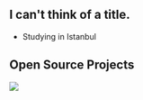 ## I can't think of a title.

- Studying in Istanbul

## Open Source Projects
<a href="https://github.com/FlutterMatic/desktop"><img align="center" src="https://github-readme-stats.vercel.app/api/pin/?username=ZiyadF296&theme=dark&hide_border=true&repo=desktop"/></a>
